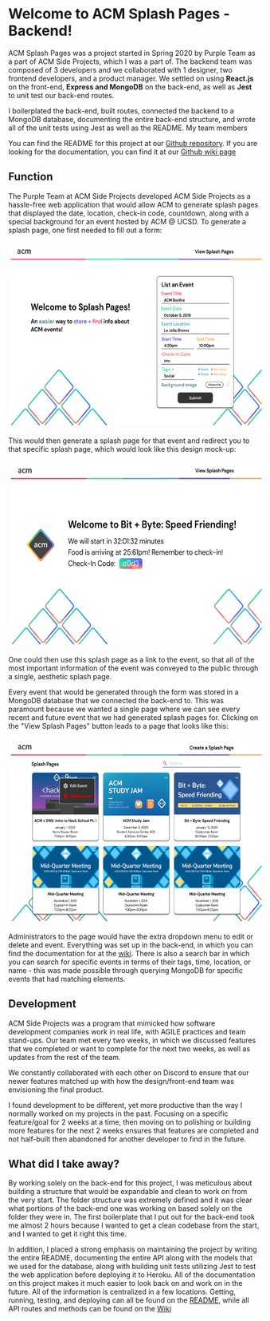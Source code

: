 # Welcome to ACM Splash Pages - Backend!
ACM Splash Pages was a project started in Spring 2020 by Purple Team as a part of ACM Side Projects, which I was a part of. The backend team was composed of 3 developers and we collaborated with 1 designer, two frontend developers, and a product manager. We settled on using **React.js** on the front-end, **Express and MongoDB** on the back-end, as well as **Jest** to unit test our back-end routes.



I boilerplated the back-end, built routes, connected the backend to a MongoDB database, documenting the entire back-end structure, and wrote all of the unit tests using Jest as well as the README. My team members

You can find the README for this project at our [Github repository](https://github.com/brilam8/purple-team-backend).
If you are looking for the documentation, you can find it at our [Github wiki page](https://github.com/brilam8/purple-team-backend/wiki)

## Function 
The Purple Team at ACM Side Projects developed ACM Side Projects as a hassle-free web application that would allow ACM to generate splash pages that displayed the date, location, check-in code, countdown, along with a special background for an event hosted by ACM @ UCSD. To generate a splash page, one first needed to fill out a form:

<p align="center" >
    <img style="padding:5px" width="599" height="364" src="assets/createSplashes.png" alt="createSplash">
</p>

This would then generate a splash page for that event and redirect you to that specific splash page, which would look like this design mock-up:
<p align="center" >
    <img style="padding:5px" width="599" height="364" src="assets/splashPage.png" alt="splashPage">
</p>
One could then use this splash page as a link to the event, so that all of the most important information of the event was conveyed to the public through a single, aesthetic splash page.

Every event that would be generated through the form was stored in a MongoDB database that we connected the back-end to. This was paramount because we wanted a single page where we can see every recent and future event that we had generated splash pages for. Clicking on the "View Splash Pages" button leads to a page that looks like this: 
<p align="center" >
    <img style="padding:5px" width="599" height="364" src="assets/viewSplashes.png" alt="viewSplash">
</p>

Administrators to the page would have the extra dropdown menu to edit or delete and event. Everything was set up in the back-end, in which you can find the documentation for at the [wiki](https://github.com/brilam8/purple-team-backend/wiki). There is also a search bar in which you can search for specific events in terms of their tags, time, location, or name - this was made possible through querying MongoDB for specific events that had matching elements.

## Development
ACM Side Projects was a program that mimicked how software development companies work in real life, with AGILE practices and team stand-ups. Our team met every two weeks, in which we discussed features that we completed or want to complete for the next two weeks, as well as updates from the rest of the team. 

We constantly collaborated with each other on Discord to ensure that our newer features matched up with how the design/front-end team was envisioning the final product.

I found development to be different, yet more productive than the way I normally worked on my projects in the past. Focusing on a specific feature/goal for 2 weeks at a time, then moving on to polishing or building more features for the next 2 weeks ensures that features are completed and not half-built then abandoned for another developer to find in the future.

## What did I take away?
By working solely on the back-end for this project, I was meticulous about building a structure that would be expandable and clean to work on from the very start. The folder structure was extremely defined and it was clear what portions of the back-end one was working on based solely on the folder they were in. The first boilerplate that I put out for the back-end took me almost 2 hours because I wanted to get a clean codebase from the start, and I wanted to get it right this time.

In addition, I placed a strong emphasis on maintaining the project by writing the entire README, documenting the entire API along with the models that we used for the database, along with building unit tests utilizing Jest to test the web application before deploying it to Heroku. All of the documentation on this project makes it much easier to look back on and work on in the future. All of the information is centralized in a few locations. Getting, running, testing, and deploying can all be found on the [README](https://github.com/brilam8/purple-team-backend), while all API routes and methods can be found on the [Wiki](https://github.com/brilam8/purple-team-backend/wiki)